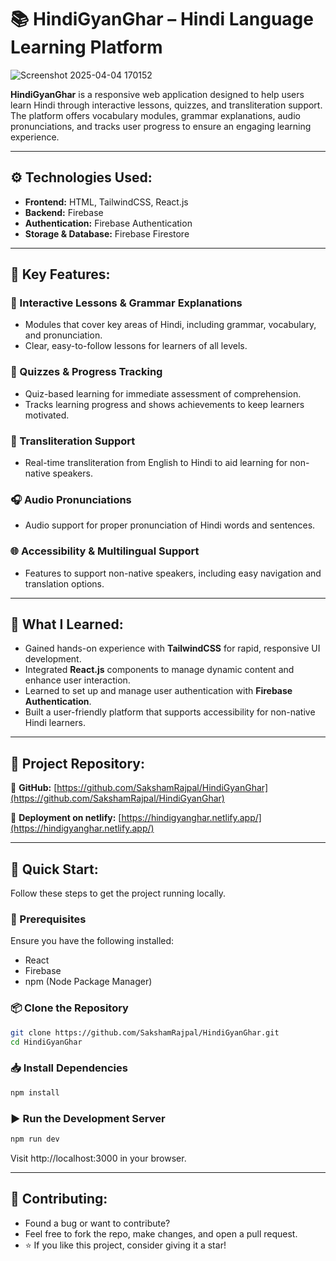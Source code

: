 # 📚 HindiGyanGhar – Hindi Language Learning Platform
![Screenshot 2025-04-04 170152](https://github.com/user-attachments/assets/8e475562-c542-4d5e-bd80-b927ee609544)

**HindiGyanGhar** is a responsive web application designed to help users learn Hindi through interactive lessons, quizzes, and transliteration support. The platform offers vocabulary modules, grammar explanations, audio pronunciations, and tracks user progress to ensure an engaging learning experience.

---

## ⚙️ Technologies Used:

- **Frontend:** HTML, TailwindCSS, React.js
- **Backend:** Firebase
- **Authentication:** Firebase Authentication
- **Storage & Database:** Firebase Firestore

---

## 📑 Key Features:

### 📝 Interactive Lessons & Grammar Explanations
- Modules that cover key areas of Hindi, including grammar, vocabulary, and pronunciation.
- Clear, easy-to-follow lessons for learners of all levels.

### 🎯 Quizzes & Progress Tracking
- Quiz-based learning for immediate assessment of comprehension.
- Tracks learning progress and shows achievements to keep learners motivated.

### 🔄 Transliteration Support
- Real-time transliteration from English to Hindi to aid learning for non-native speakers.

### 🎧 Audio Pronunciations
- Audio support for proper pronunciation of Hindi words and sentences.

### 🌐 Accessibility & Multilingual Support
- Features to support non-native speakers, including easy navigation and translation options.

---

## 🧠 What I Learned:

- Gained hands-on experience with **TailwindCSS** for rapid, responsive UI development.
- Integrated **React.js** components to manage dynamic content and enhance user interaction.
- Learned to set up and manage user authentication with **Firebase Authentication**.
- Built a user-friendly platform that supports accessibility for non-native Hindi learners.

---

## 🔗 Project Repository:

📁 **GitHub:** [https://github.com/SakshamRajpal/HindiGyanGhar](https://github.com/SakshamRajpal/HindiGyanGhar)

🚧 **Deployment on netlify:** [https://hindigyanghar.netlify.app/](https://hindigyanghar.netlify.app/)

---

## 🤸 Quick Start:

Follow these steps to get the project running locally.

### 🔧 Prerequisites

Ensure you have the following installed:
- React
- Firebase
- npm (Node Package Manager)

### 📦 Clone the Repository
```bash
git clone https://github.com/SakshamRajpal/HindiGyanGhar.git
cd HindiGyanGhar
```

### 📥 Install Dependencies
```bash
npm install
```

###  ▶️ Run the Development Server
```bash
npm run dev
```
Visit http://localhost:3000 in your browser.

---

## 🤝 Contributing:

- Found a bug or want to contribute?
- Feel free to fork the repo, make changes, and open a pull request.
- ⭐ If you like this project, consider giving it a star!


